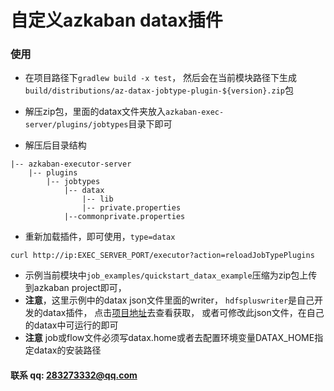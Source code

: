 # 自定义azkaban datax插件

### 使用
- 在项目路径下`gradlew build -x test`，
然后会在当前模块路径下生成
`build/distributions/az-datax-jobtype-plugin-${version}.zip`包
- 解压zip包，里面的datax文件夹放入`azkaban-exec-server/plugins/jobtypes`目录下即可

- 解压后目录结构
```
|-- azkaban-executor-server
    |-- plugins
        |-- jobtypes
            |-- datax
                |-- lib
                |-- private.properties
            |--commonprivate.properties
```

- 重新加载插件，即可使用，`type=datax`
```shell
curl http://ip:EXEC_SERVER_PORT/executor?action=reloadJobTypePlugins
```
- 示例当前模块中`job_examples/quickstart_datax_example`压缩为zip包上传到azkaban project即可，
- **注意**，这里示例中的datax json文件里面的writer，
`hdfspluswriter`是自己开发的datax插件，
点击[项目地址](https://github.com/codingdebugallday/DataX)去查看获取，
或者可修改此json文件，在自己的datax中可运行的即可
- **注意** job或flow文件必须写datax.home或者去配置环境变量DATAX_HOME指定datax的安装路径

#### 联系 qq: 283273332@qq.com